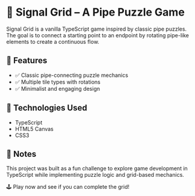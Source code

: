 # 🔵 Signal Grid – A Pipe Puzzle Game
Signal Grid is a vanilla TypeScript game inspired by classic pipe puzzles. The goal is to connect a starting point to an endpoint by rotating pipe-like elements to create a continuous flow.

## 🚀 Features
- ✅ Classic pipe-connecting puzzle mechanics
- ✅ Multiple tile types with rotations
- ✅ Minimalist and engaging design

## 🔧 Technologies Used
- TypeScript
- HTML5 Canvas
- CSS3

## 📌 Notes
This project was built as a fun challenge to explore game development in TypeScript while implementing puzzle logic and grid-based mechanics.

🕹️ Play now and see if you can complete the grid!

